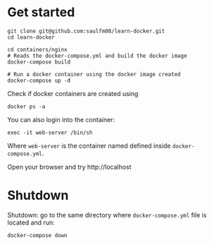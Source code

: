 # Get started

```
git clone git@github.com:saulfm08/learn-docker.git
cd learn-docker

cd containers/nginx
# Reads the docker-compose.yml and build the docker image
docker-compose build

# Run a docker container using the docker image created
docker-compose up -d
```

Check if docker containers are created using 
```
docker ps -a
```

You can also login into the container:
```
exec -it web-server /bin/sh
```

Where `web-server` is the container named defined inside `docker-compose.yml`.

Open your browser and try http://localhost

# Shutdown
Shutdown: go to the same directory where `docker-compose.yml` file is located and run:
```
docker-compose down
```


